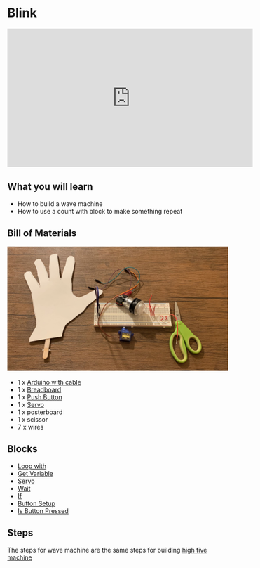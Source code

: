 # Blink

<iframe width="560" height="315" src="https://www.youtube.com/embed/WhUNUEnRkvg" title="YouTube video player" frameborder="0" allow="accelerometer; autoplay; clipboard-write; encrypted-media; gyroscope; picture-in-picture" allowfullscreen></iframe>

## What you will learn

- How to build a wave machine
- How to use a count with block to make something repeat

## Bill of Materials

![kit](../assets/highfive/kit.jpeg)

- 1 x [Arduino with cable](/lessons/what-is-an-arduino/)
- 1 x [Breadboard](/addons/#breadboard)
- 1 x [Push Button](/addons/#push-buttons)
- 1 x [Servo](/addons/#servos)
- 1 x posterboard
- 1 x scissor
- 7 x wires

## Blocks

- [Loop with](/blocks/#loop-with)
- [Get Variable](/blocks/#get-variable)
- [Servo](/blocks#servo)
- [Wait](/blocks#wait)
- [If](/blocks#if)
- [Button Setup](/blocks#button-setup)
- [Is Button Pressed](/blocks#is-button-pressed)

## Steps

The steps for wave machine are the same steps for building [high five machine](../highfive/#building-highfive-machine)